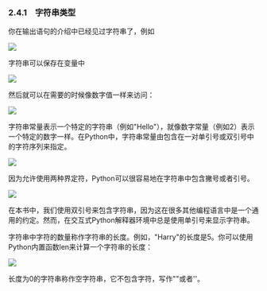   

### 2.4.1　字符串类型

你在输出语句的介绍中已经见过字符串了，例如

![](../Images/image05349.gif)

字符串可以保存在变量中

![](../Images/image05350.gif)

然后就可以在需要的时候像数字值一样来访问：

![](../Images/image05351.gif)

字符串常量表示一个特定的字符串（例如"Hello"），就像数字常量（例如2）表示一个特定的数字一样。在Python中，字符串常量由包含在一对单引号或双引号中的字符序列来指定。

![](../Images/image05352.gif)

因为允许使用两种界定符，Python可以很容易地在字符串中包含撇号或者引号。

![](../Images/image05353.gif)

在本书中，我们使用双引号来包含字符串，因为这在很多其他编程语言中是一个通用的约定。然而，在交互式Python解释器环境中总是使用单引号来显示字符串。

字符串中字符的数量称作字符串的长度。例如，"Harry"的长度是5。你可以使用Python内置函数len来计算一个字符串的长度：

![](0-Assets/Epubook/程序员编程语言经典合集（计算机科学丛书5册套装），javapython编程语言含经典教材龙书《编译原理》%20(Bruce%20Eckel%20%20Alfred%20V.%20Aho%20%20Monica%20S.%20Lam%20etc.)%20(Z-Library)/images/image05354.jpeg)

长度为0的字符串称作空字符串，它不包含字符，写作""或者''。